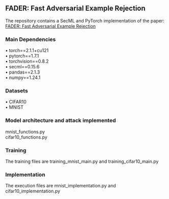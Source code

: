 ## FADER: Fast Adversarial Example Rejection 
The repository contains a SecML and PyTorch implementation of the paper:\
[FADER: Fast Adversarial Example Rejection](https://arxiv.org/abs/2010.09119)

### **Main Dependencies**
$\bullet$ torch==2.1.1+cu121\
$\bullet$ pytorch==1.7.1\
$\bullet$ torchvision==0.8.2\
$\bullet$ secml==0.15.6\
$\bullet$ pandas==2.1.3\
$\bullet$ numpy==1.24.1

### Datasets
$\bullet$ CIFAR10\
$\bullet$ MNIST

### Model architecture and attack implemented
mnist_functions.py\
cifar10_functions.py

### Training
The training files are training_mnist_main.py and training_cifar10_main.py

### Implementation
The execution files are mnist_implementation.py and cifar10_implementation.py
